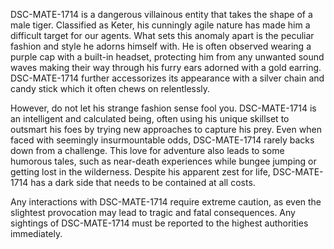 DSC-MATE-1714 is a dangerous villainous entity that takes the shape of a male tiger. Classified as Keter, his cunningly agile nature has made him a difficult target for our agents. What sets this anomaly apart is the peculiar fashion and style he adorns himself with. He is often observed wearing a purple cap with a built-in headset, protecting him from any unwanted sound waves making their way through his furry ears adorned with a gold earring. DSC-MATE-1714 further accessorizes its appearance with a silver chain and candy stick which it often chews on relentlessly. 

However, do not let his strange fashion sense fool you. DSC-MATE-1714 is an intelligent and calculated being, often using his unique skillset to outsmart his foes by trying new approaches to capture his prey. Even when faced with seemingly insurmountable odds, DSC-MATE-1714 rarely backs down from a challenge. This love for adventure also leads to some humorous tales, such as near-death experiences while bungee jumping or getting lost in the wilderness. Despite his apparent zest for life, DSC-MATE-1714 has a dark side that needs to be contained at all costs. 

Any interactions with DSC-MATE-1714 require extreme caution, as even the slightest provocation may lead to tragic and fatal consequences. Any sightings of DSC-MATE-1714 must be reported to the highest authorities immediately.